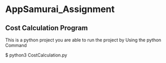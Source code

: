# AppSamurai_Assignment
## Cost Calculation Program
 
This is a python project you are able to run the project by Using the python Command

$ python3 CostCalculation.py